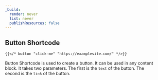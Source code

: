 ```yaml
---
_build:
  render: never
  list: never
  publishResources: false
---
```


## Button Shortcode

```md
{{</* button "click-me" "https://examplesite.com/" */>}}
```

Button Shortcode is used to create a button. It can be used in any content block. It takes two parameters. The first is the `text` of the button. The second is the `link` of the button.

